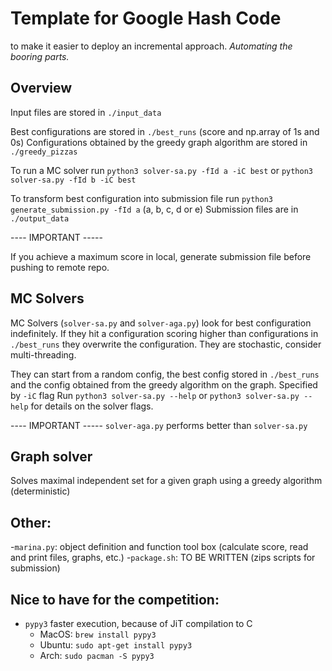 # Template for Google Hash Code
to make it easier to deploy an incremental approach. _Automating the booring parts._

## Overview
Input files are stored in `./input_data`

Best configurations are stored in `./best_runs` (score and np.array of 1s and 0s)
Configurations obtained by the greedy graph algorithm are stored in `./greedy_pizzas`

To run a MC solver run `python3 solver-sa.py -fId a -iC best` or `python3 solver-sa.py -fId b -iC best`

To transform best configuration into submission file run `python3 generate_submission.py -fId a` (a, b, c, d or e)
Submission files are in `./output_data`

---- IMPORTANT -----

If you achieve a maximum score in local, generate submission file before pushing to remote repo.

## MC Solvers
MC Solvers (`solver-sa.py` and `solver-aga.py`) look for best configuration indefinitely.
If they hit a configuration scoring higher than configurations in `./best_runs` they overwrite the configuration.
They are stochastic, consider multi-threading.

They can start from a random config, the best config stored in `./best_runs` and the config obtained from the greedy algorithm on the graph. Specified by `-iC` flag
Run `python3 solver-sa.py --help` or `python3 solver-sa.py --help` for details on the solver flags.

---- IMPORTANT -----
`solver-aga.py` performs better than `solver-sa.py`

## Graph solver
Solves maximal independent set for a given graph using a greedy algorithm (deterministic)


## Other:

-`marina.py`: object definition and function tool box (calculate score, read and print files, graphs, etc.)
-`package.sh`: TO BE WRITTEN (zips scripts for submission)




## Nice to have for the competition:
- `pypy3` faster execution, because of JiT compilation to C
    + MacOS: `brew install pypy3`
    + Ubuntu: `sudo apt-get install pypy3`
    + Arch: `sudo pacman -S pypy3`
